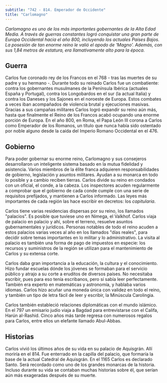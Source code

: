 ```yaml
---
subtitle: "742 - 814. Emperador de Occidente"
title: "Carlomagno"
---
```


_Carlomagno es uno de los más importantes gobernantes de la Alta Edad
Media. A través de guerras constantes logró conquistar una gran parte de
Europa Occidental hacia el año 800, incluyendo los actuales Países
Bajos. La posesión de tan enorme reino le valió el apodo de \'Magno\'.
Además, con sus 1,84 metros de estatura, era llamativamente alto para la
época._

## Guerra

Carlos fue coronado rey de los Francos en el 768 - tras las muertes de
su padre y su hermano -. Durante todo su reinado Carlos fue un
combatiente: contra los gobernantes musulmanes de la Península Ibérica
(actuales España y Portugal), contra los Longobardos en el sur (la
actual Italia) y contra los Daneses y los Sajones en el noroeste de
Europa. Estos combates a veces iban acompañados de violencia brutal y
ejecuciones masivas. Gracias a sus campañas militares Carlos logró
expandir su reino aún más, hasta que finalmente el Reino de los Francos
acabó ocupando una enorme porción de Europa. En el año 800, en Roma, el
Papa León III corona a Carlos como Emperador de los Romanos, un título
que nunca había sido ostentado por noble alguno desde la caída del
Imperio Romano Occidental en el 476.

## Gobierno

Para poder gobernar su enorme reino, Carlomagno y sus consejeros
desarrollaron un inteligente sistema basado en la mutua fidelidad y
asistencia. Varios miembros de la élite franca adquieren
responsabilidades de gobierno, legislación y asuntos militares. Ayudan a
su monarca en todo lo posible y a cambio reciben tierras. Carlos divide
su reino en condados con un oficial, el conde, a la cabeza. Los
inspectores acuden regularmente a comprobar que el gobierno de cada
conde cumple con una serie de requisitos prefijados, y mantienen a
Carlos informado. Las leyes más importantes de cada región las hace
escribir en decretos: los _capitularia_.

Carlos tiene varias residencias dispersas por su reino, los llamados
\"palacios\". Es posible que tuviese uno en Nimega, el Valkhof. Carlos
viaja de palacio en palacio y ahí, sobre el terreno, resuelve asuntos
gubernamentales y jurídicos. Personas notables de todo el reino acuden a
estos palacios varias veces al año en los llamados \"días reales\", para
decidir sobre temas importantes en lo militar y lo administrativo. La
visita al palacio es también una forma de pago de impuestos en especie:
los recursos y suministros de la región se utilizan para el
mantenimiento de Carlos y su extensa corte.

Carlos daba gran importancia a la educación, la cultura y el
conocimiento. Hizo fundar escuelas dónde los jóvenes se formaban para el
servicio público y atrajo a su corte a eruditos de diversos países. No
necesitaba escribir, pues para eso tenía escribanos, pero sí sabía leer
perfectamente. También era experto en matemáticas y astronomía, y
hablaba varios idiomas. Carlos hizo acuñar una moneda única con validez
en todo el reino, y también un tipo de letra fácil de leer y escribir,
la Minúscula Carolingia.

Carlos también estableció relaciones diplomáticas con el mundo islámico.
En el 797 un emisario judío viaja a Bagdad para entrevistarse con el
Califa, Harún al-Rashid. Cinco años más tarde regresa con numerosos
regalos para Carlos, entre ellos un elefante llamado Abul-Abbas.

## Historias

Carlos vivió los últimos años de su vida en su palacio de Aquisgrán.
Allí moriría en el 814. Fue enterrado en la capilla del palacio, que
formaría la base de la actual Catedral de Aquisgrán. En el 1165 Carlos
es declarado Santo. Será recordado como uno de los grandes monarcas de
la historia. Incluso durante su vida se contaban muchas historias sobre
él, que serían aún más exageradas después de su muerte.
